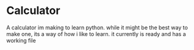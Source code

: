 # Calculator
A calculator im making to learn python. while it might be the best way to make one, its a way of how i like to learn.
it currently is ready and has a working file
